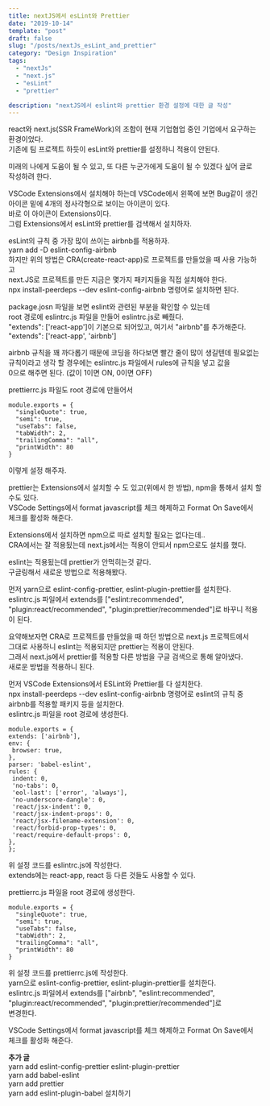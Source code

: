 ```yaml
---
title: nextJS에서 esLint와 Prettier
date: "2019-10-14"
template: "post"
draft: false
slug: "/posts/nextJs_esLint_and_prettier"
category: "Design Inspiration"
tags:
  - "nextJs"
  - "next.js"
  - "esLint"
  - "prettier"

description: "nextJS에서 eslint와 prettier 환경 설정에 대한 글 작성"
---
```


react와 next.js(SSR FrameWork)의 조합이 현재 기업협업 중인 기업에서 요구하는  
환경이었다.  
기존에 팀 프로젝트 하듯이 esLint와 prettier를 설정하니 적용이 안된다.

미래의 나에게 도움이 될 수 있고, 또 다른 누군가에게 도움이 될 수 있겠다 싶어 글로  
작성하려 한다.

VSCode Extensions에서 설치해야 하는데 VSCode에서 왼쪽에 보면 Bug같이 생긴  
아이콘 밑에 4개의 정사각형으로 보이는 아이콘이 있다.  
바로 이 아이콘이 Extensions이다.  
그럼 Extensions에서 esLint와 prettier를 검색해서 설치하자.

esLint의 규칙 중 가장 많이 쓰이는 airbnb를 적용하자.  
yarn add -D eslint-config-airbnb  
하지만 위의 방법은 CRA(create-react-app)로 프로젝트를 만들었을 때 사용 가능하고  
next.JS로 프로젝트를 만든 지금은 몇가지 패키지들을 직접 설치해야 한다.  
npx install-peerdeps --dev eslint-config-airbnb 명령어로 설치하면 된다.

package.josn 파일을 보면 eslint와 관련된 부분을 확인할 수 있는데  
root 경로에 eslintrc.js 파일을 만들어 eslintrc.js로 빼줬다.  
"extends": ['react-app']이 기본으로 되어있고, 여기서 "airbnb"를 추가해준다. "extends": ['react-app', 'airbnb']

airbnb 규칙을 꽤 까다롭기 때문에 코딩을 하다보면 빨간 줄이 많이 생길텐데 필요없는 규칙이라고 생각 할 경우에는 eslintrc.js 파일에서 rules에 규칙을 넣고 값을  
0으로 해주면 된다. (값이 1이면 ON, 0이면 OFF)

prettierrc.js 파일도 root 경로에 만들어서

```
module.exports = {
  "singleQuote": true,
  "semi": true,
  "useTabs": false,
  "tabWidth": 2,
  "trailingComma": "all",
  "printWidth": 80
}
```

이렇게 설정 해주자.

prettier는 Extensions에서 설치할 수 도 있고(위에서 한 방법), npm을 통해서 설치 할  
수도 있다.  
VSCode Settings에서 format javascript를 체크 해제하고 Format On Save에서  
체크를 활성화 해준다.

Extensions에서 설치하면 npm으로 따로 설치할 필요는 없다는데..  
CRA에서는 잘 적용됬는데 next.js에서는 적용이 안되서 npm으로도 설치를 했다.

eslint는 적용됬는데 prettier가 안먹히는것 같다.  
구글링해서 새로운 방법으로 적용해봤다.

먼저 yarn으로 eslint-config-prettier, eslint-plugin-prettier를 설치한다.  
eslintrc.js 파일에서 extends를 ["eslint:recommended", "plugin:react/recommended", "plugin:prettier/recommended"]로 바꾸니 적용이 된다.

요약해보자면
CRA로 프로젝트를 만들었을 때 하던 방법으로 next.js 프로젝트에서  
그대로 사용하니 eslint는 적용되지만 prettier는 적용이 안된다.  
그래서 next.js에서 prettier를 적용할 다른 방법을 구글 검색으로 통해 알아냈다.  
새로운 방법을 적용하니 된다.

먼저 VSCode Extensions에서 ESLint와 Prettier를 다 설치한다.  
npx install-peerdeps --dev eslint-config-airbnb 명령어로 eslint의 규칙 중 airbnb를 적용할 패키지 등을 설치한다.  
eslintrc.js 파일을 root 경로에 생성한다.

```
module.exports = {
extends: ['airbnb'],
env: {
 browser: true,
},
parser: 'babel-eslint',
rules: {
 indent: 0,
 'no-tabs': 0,
 'eol-last': ['error', 'always'],
 'no-underscore-dangle': 0,
 'react/jsx-indent': 0,
 'react/jsx-indent-props': 0,
 'react/jsx-filename-extension': 0,
 'react/forbid-prop-types': 0,
 'react/require-default-props': 0,
},
};
```

위 설정 코드를 eslintrc.js에 작성한다.  
extends에는 react-app, react 등 다른 것들도 사용할 수 있다.

prettierrc.js 파일을 root 경로에 생성한다.

```
module.exports = {
  "singleQuote": true,
  "semi": true,
  "useTabs": false,
  "tabWidth": 2,
  "trailingComma": "all",
  "printWidth": 80
}
```

위 설정 코드를 prettierrc.js에 작성한다.  
yarn으로 eslint-config-prettier, eslint-plugin-prettier를 설치한다.  
eslintrc.js 파일에서 extends를 ["airbnb", "eslint:recommended", "plugin:react/recommended", "plugin:prettier/recommended"]로  
변경한다.

VSCode Settings에서 format javascript를 체크 해제하고 Format On Save에서  
체크를 활성화 해준다.

**추가 글**  
yarn add eslint-config-prettier eslint-plugin-prettier  
yarn add babel-eslint  
yarn add prettier  
yarn add eslint-plugin-babel
설치하기
